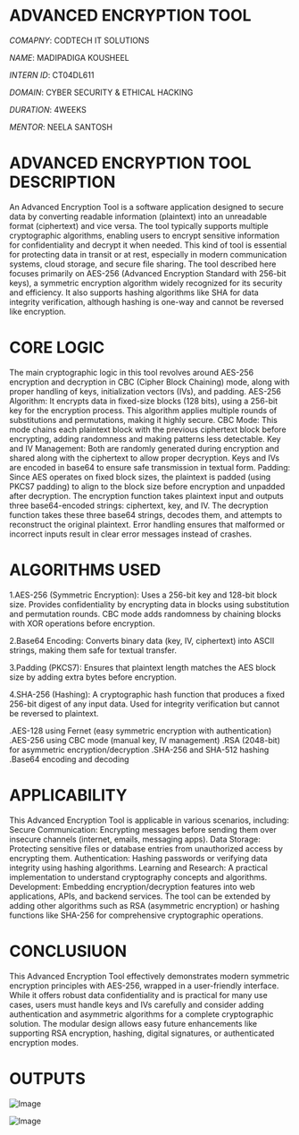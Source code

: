 # ADVANCED ENCRYPTION TOOL

*COMAPNY*: CODTECH IT SOLUTIONS

*NAME*: MADIPADIGA KOUSHEEL

*INTERN ID*: CT04DL611

*DOMAIN*: CYBER SECURITY & ETHICAL HACKING

*DURATION*: 4WEEKS

*MENTOR*: NEELA SANTOSH 

# ADVANCED ENCRYPTION TOOL DESCRIPTION
An Advanced Encryption Tool is a software application designed to secure data by converting readable information (plaintext) into an unreadable format (ciphertext) and vice versa.
The tool typically supports multiple cryptographic algorithms, enabling users to encrypt sensitive information for confidentiality and decrypt it when needed. 
This kind of tool is essential for protecting data in transit or at rest, especially in modern communication systems, cloud storage, and secure file sharing.
The tool described here focuses primarily on AES-256 (Advanced Encryption Standard with 256-bit keys), a symmetric encryption algorithm widely recognized for its security and efficiency.
It also supports hashing algorithms like SHA for data integrity verification, although hashing is one-way and cannot be reversed like encryption.

# CORE LOGIC
The main cryptographic logic in this tool revolves around AES-256 encryption and decryption in CBC (Cipher Block Chaining) mode, 
along with proper handling of keys, initialization vectors (IVs), and padding.
AES-256 Algorithm: It encrypts data in fixed-size blocks (128 bits), using a 256-bit key for the encryption process. 
This algorithm applies multiple rounds of substitutions and permutations, making it highly secure.
CBC Mode: This mode chains each plaintext block with the previous ciphertext block before encrypting, adding randomness and making patterns less detectable.
Key and IV Management: Both are randomly generated during encryption and shared along with the ciphertext to allow proper decryption. 
Keys and IVs are encoded in base64 to ensure safe transmission in textual form.
Padding: Since AES operates on fixed block sizes, the plaintext is padded (using PKCS7 padding) to align to the block size before encryption and unpadded after decryption.
The encryption function takes plaintext input and outputs three base64-encoded strings: ciphertext, key, and IV. The decryption function takes these three base64 strings, decodes them,
and attempts to reconstruct the original plaintext. Error handling ensures that malformed or incorrect inputs result in clear error messages instead of crashes.

# ALGORITHMS USED 
1.AES-256 (Symmetric Encryption):
Uses a 256-bit key and 128-bit block size.
Provides confidentiality by encrypting data in blocks using substitution and permutation rounds.
CBC mode adds randomness by chaining blocks with XOR operations before encryption.

2.Base64 Encoding:
Converts binary data (key, IV, ciphertext) into ASCII strings, making them safe for textual transfer.

3.Padding (PKCS7):
Ensures that plaintext length matches the AES block size by adding extra bytes before encryption.

4.SHA-256 (Hashing):
A cryptographic hash function that produces a fixed 256-bit digest of any input data.
Used for integrity verification but cannot be reversed to plaintext.

.AES-128 using Fernet (easy symmetric encryption with authentication)
.AES-256 using CBC mode (manual key, IV management)
.RSA (2048-bit) for asymmetric encryption/decryption
.SHA-256 and SHA-512 hashing
.Base64 encoding and decoding

# APPLICABILITY
This Advanced Encryption Tool is applicable in various scenarios, including:
Secure Communication: Encrypting messages before sending them over insecure channels (internet, emails, messaging apps).
Data Storage: Protecting sensitive files or database entries from unauthorized access by encrypting them.
Authentication: Hashing passwords or verifying data integrity using hashing algorithms.
Learning and Research: A practical implementation to understand cryptography concepts and algorithms.
Development: Embedding encryption/decryption features into web applications, APIs, and backend services.
The tool can be extended by adding other algorithms such as RSA (asymmetric encryption) or hashing functions like SHA-256 for comprehensive cryptographic operations.

# CONCLUSIUON
This Advanced Encryption Tool effectively demonstrates modern symmetric encryption principles with AES-256, wrapped in a user-friendly interface. 
While it offers robust data confidentiality and is practical for many use cases, users must handle keys and IVs carefully and consider adding 
authentication and asymmetric algorithms for a complete cryptographic solution. The modular design allows easy future enhancements like supporting RSA encryption,
hashing, digital signatures, or authenticated encryption modes.

# OUTPUTS
![Image](https://github.com/user-attachments/assets/d4f419c1-119d-4b11-aaea-7876369bf45b)

![Image](https://github.com/user-attachments/assets/05d7641b-843a-472a-9523-5cbfc8f38c32)



